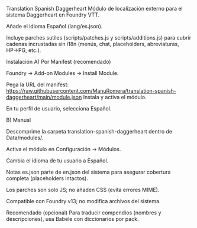 Translation Spanish Daggerheart
Módulo de localización externo para el sistema Daggerheart en Foundry VTT.

Añade el idioma Español (lang/es.json).

Incluye parches sutiles (scripts/patches.js y scripts/additions.js) para cubrir cadenas incrustadas sin i18n (menús, chat, placeholders, abreviaturas, HP→PG, etc.).

Instalación
A) Por Manifest (recomendado)

Foundry → Add-on Modules → Install Module.

Pega la URL del manifest:
https://raw.githubusercontent.com/ManuRomera/translation-spanish-daggerheart/main/module.json
Instala y activa el módulo.

En tu perfil de usuario, selecciona Español.

B) Manual

Descomprime la carpeta translation-spanish-daggerheart dentro de Data/modules/.

Activa el módulo en Configuración → Módulos.

Cambia el idioma de tu usuario a Español.

Notas
es.json parte de en.json del sistema para asegurar cobertura completa (placeholders intactos).

Los parches son solo JS; no añaden CSS (evita errores MIME).

Compatible con Foundry v13; no modifica archivos del sistema.

Recomendado (opcional)
Para traducir compendios (nombres y descripciones), usa Babele con diccionarios por pack.
